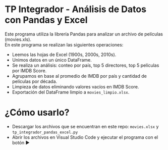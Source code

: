 # TP Integrador - Análisis de Datos con Pandas y Excel

Este programa utiliza la librería Pandas para analizar un archivo de películas (movies.xls).  
En este programa se realizan las siguientes operaciones:
- Leemos las hojas de Excel (1900s, 2000s, 2010s).
- Unimos datos en un único DataFrame.
- Se realiza un análisis: conteo por país, top 5 directores, top 5 películas por IMDB Score.
- Agrupamos en base al promedio de IMDB por país y cantidad de películas por década.
- Limpieza de datos eliminando valores vacíos en IMDB Score.
- Exportación del DataFrame limpio a `movies_limpio.xlsx`.
# ¿Cómo usarlo?
- Descargar los archivos que se encuentran en este repo: `movies.xlsx` y `tp_integrador_pandas_excel.py`
- Abrir los archivos en Visual Studio Code y ejecutar el programa con el botón ▶
